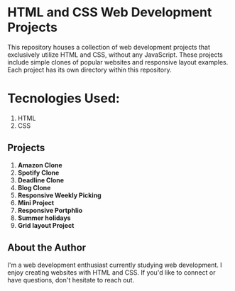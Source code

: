 # HTML and CSS Web Development Projects

This repository houses a collection of web development projects that exclusively utilize HTML and CSS, without any JavaScript.
These projects include simple clones of popular websites and responsive layout examples.
Each project has its own directory within this repository.


# Tecnologies Used:
1. HTML
2. CSS

## Projects
1. **Amazon Clone**
2. **Spotify Clone**
3. **Deadline Clone**
4. **Blog Clone**
5. **Responsive Weekly Picking**
6. **Mini Project**
7. **Responsive Portphlio**
8. **Summer holidays**
9. **Grid layout Project**

## About the Author

I'm a web development enthusiast currently studying web development. I enjoy creating websites with HTML and CSS. If you'd like to connect or have questions, don't hesitate to reach out.


